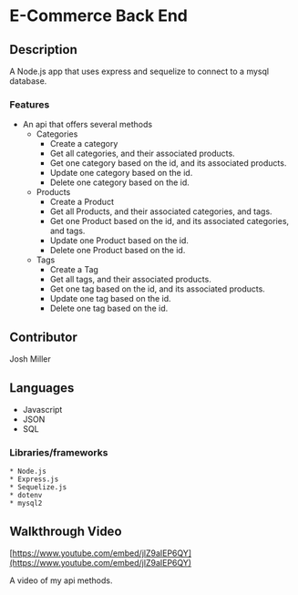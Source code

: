 # E-Commerce Back End

## Description
  A Node.js app that uses express and sequelize to connect to a mysql database.
  ### Features
  * An api that offers several methods
    * Categories
      * Create a category
      * Get all categories, and their associated products.
      * Get one category based on the id, and its associated products.
      * Update one category based on the id.
      * Delete one category based on the id.
    * Products
      * Create a Product
      * Get all Products, and their associated categories, and tags.
      * Get one Product based on the id, and its associated categories, and tags.
      * Update one Product based on the id.
      * Delete one Product based on the id.
    * Tags
      * Create a Tag
      * Get all tags, and their associated products.
      * Get one tag based on the id, and its associated products.
      * Update one tag based on the id.
      * Delete one tag based on the id.
## Contributor
  Josh Miller

## Languages
  * Javascript
  * JSON
  * SQL
  ### Libraries/frameworks
    * Node.js
    * Express.js
    * Sequelize.js
    * dotenv
    * mysql2
## Walkthrough Video

[https://www.youtube.com/embed/jlZ9aIEP6QY](https://www.youtube.com/embed/jlZ9aIEP6QY)

A video of my api methods.

